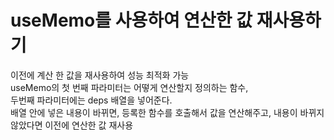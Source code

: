 # useMemo를 사용하여 연산한 값 재사용하기
이전에 계산 한 값을 재사용하여 성능 최적화 가능  
useMemo의 첫 번째 파라미터는 어떻게 연산할지 정의하는 함수,  
두번째 파라미터에는 deps 배열을 넣어준다.  
배열 안에 넣은 내용이 바뀌면, 등록한 함수를 호출해서 값을 연산해주고, 내용이 바뀌지 않았다면 이전에 연산한 값 재사용
